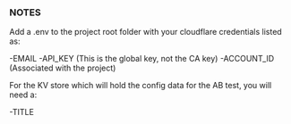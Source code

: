 ### NOTES

Add a .env to the project root folder with your cloudflare credentials listed as:

-EMAIL
-API_KEY (This is the global key, not the CA key)
-ACCOUNT_ID (Associated with the project)

For the KV store which will hold the config data for the AB test, you will need a:

-TITLE
